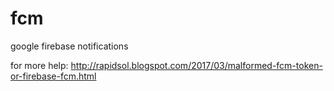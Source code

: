 # fcm
google firebase notifications

for more help: http://rapidsol.blogspot.com/2017/03/malformed-fcm-token-or-firebase-fcm.html
